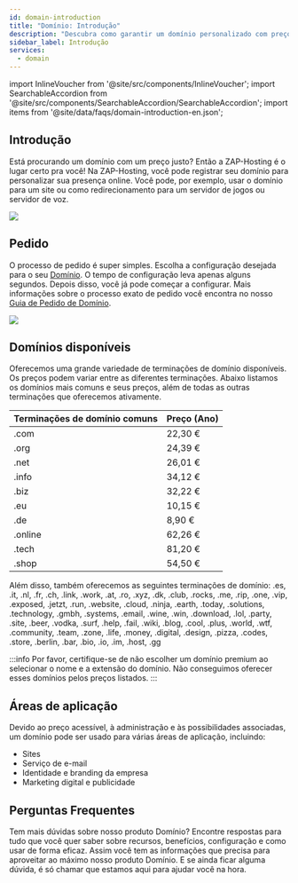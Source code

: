 ```yaml
---
id: domain-introduction
title: "Domínio: Introdução"
description: "Descubra como garantir um domínio personalizado com preços competitivos para seu site ou servidor → Saiba mais agora"
sidebar_label: Introdução
services:
  - domain
---
```


import InlineVoucher from '@site/src/components/InlineVoucher';
import SearchableAccordion from '@site/src/components/SearchableAccordion/SearchableAccordion';
import items from '@site/data/faqs/domain-introduction-en.json';

## Introdução

Está procurando um domínio com um preço justo? Então a ZAP-Hosting é o lugar certo pra você! Na ZAP-Hosting, você pode registrar seu domínio para personalizar sua presença online. Você pode, por exemplo, usar o domínio para um site ou como redirecionamento para um servidor de jogos ou servidor de voz.

![](https://screensaver01.zap-hosting.com/index.php/s/ESkLyeoLMTTENHG/preview)

## Pedido

O processo de pedido é super simples. Escolha a configuração desejada para o seu [Domínio](https://zap-hosting.com/en/shop/product/domain/). O tempo de configuração leva apenas alguns segundos. Depois disso, você já pode começar a configurar. Mais informações sobre o processo exato de pedido você encontra no nosso [Guia de Pedido de Domínio](domain-order.md).

![](https://screensaver01.zap-hosting.com/index.php/s/FEN8gHSaL9i7X38/preview)

## Domínios disponíveis

Oferecemos uma grande variedade de terminações de domínio disponíveis. Os preços podem variar entre as diferentes terminações. Abaixo listamos os domínios mais comuns e seus preços, além de todas as outras terminações que oferecemos ativamente.

| Terminações de domínio comuns | Preço (Ano) |
|---------------|-------|
| .com          | 22,30 € |
| .org          | 24,39 € |
| .net          | 26,01 € |
| .info         | 34,12 € |
| .biz          | 32,22 € |
| .eu           | 10,15 € |
| .de           | 8,90 € |
| .online       | 62,26 € |
| .tech         | 81,20 € |
| .shop         | 54,50 € |

Além disso, também oferecemos as seguintes terminações de domínio: .es, .it, .nl, .fr, .ch, .link, .work, .at, .ro, .xyz, .dk, .club, .rocks, .me, .rip, .one, .vip, .exposed, .jetzt, .run, .website, .cloud, .ninja, .earth, .today, .solutions, .technology, .gmbh, .systems, .email, .wine, .win, .download, .lol, .party, .site, .beer, .vodka, .surf, .help, .fail, .wiki, .blog, .cool, .plus, .world, .wtf, .community, .team, .zone, .life, .money, .digital, .design, .pizza, .codes, .store, .berlin, .bar, .bio, .io, .im, .host, .gg

:::info
Por favor, certifique-se de não escolher um domínio premium ao selecionar o nome e a extensão do domínio. Não conseguimos oferecer esses domínios pelos preços listados.
:::

## Áreas de aplicação

Devido ao preço acessível, à administração e às possibilidades associadas, um domínio pode ser usado para várias áreas de aplicação, incluindo:

- Sites
- Serviço de e-mail
- Identidade e branding da empresa
- Marketing digital e publicidade

## Perguntas Frequentes
Tem mais dúvidas sobre nosso produto Domínio? Encontre respostas para tudo que você quer saber sobre recursos, benefícios, configuração e como usar de forma eficaz. Assim você tem as informações que precisa para aproveitar ao máximo nosso produto Domínio. E se ainda ficar alguma dúvida, é só chamar que estamos aqui para ajudar você na hora.
<SearchableAccordion items={items} />

<InlineVoucher />